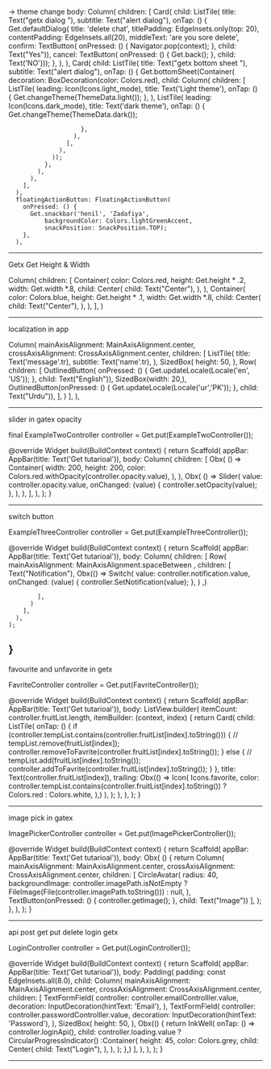 -> theme change
body: Column(
children: [
Card(
child: ListTile(
title: Text("getx dialog "),
subtitle: Text("alert dialog"),
onTap: () {
Get.defaultDialog(
title: 'delete chat',
titlePadding: EdgeInsets.only(top: 20),
contentPadding: EdgeInsets.all(20),
middleText: 'are you sore delete',
confirm: TextButton(
onPressed: () {
Navigator.pop(context);
},
child: Text("Yes")),
cancel: TextButton(
onPressed: () {
Get.back();
},
child: Text('NO')));
},
),
),
Card(
child: ListTile(
title: Text("getx bottom sheet "),
subtitle: Text("alert dialog"),
onTap: () {
Get.bottomSheet(Container(
decoration: BoxDecoration(color: Colors.red),
child: Column(
children: [
ListTile(
leading: Icon(Icons.light_mode),
title: Text('Light theme'),
onTap: () {
Get.changeTheme(ThemeData.light());
},
),
ListTile(
leading: Icon(Icons.dark_mode),
title: Text('dark theme'),
onTap: () {
Get.changeTheme(ThemeData.dark());

                        },
                      ),
                    ],
                  ),
                ));
              },
            ),
          ),
        ],
      ),
      floatingActionButton: FloatingActionButton(
        onPressed: () {
          Get.snackbar('henil', 'Zadafiya',
              backgroundColor: Colors.lightGreenAccent,
              snackPosition: SnackPosition.TOP);
        },
      ),
----------------------------------------------------------------------------------------------------
Getx Get Height & Width 


Column(
children: [
Container(
color: Colors.red,
height: Get.height * .2,
width: Get.width *.8,
child: Center(
child: Text("Center"),
),
),
Container(
color: Colors.blue,
height: Get.height * .1,
width: Get.width *.8,
child: Center(
child: Text("Center"),
),
),
],
)

-----------------------------------------------------------------------------------------------------
localization in app

Column(
mainAxisAlignment: MainAxisAlignment.center,
crossAxisAlignment: CrossAxisAlignment.center,
children: [
ListTile(
title: Text('message'.tr),
subtitle: Text('name'.tr),
),
SizedBox(
height: 50,
),
Row(
children: [
OutlinedButton(
onPressed: () {
Get.updateLocale(Locale('en', 'US'));
},
child: Text("English")),
SizedBox(width: 20,),
OutlinedButton(onPressed: () {
Get.updateLocale(Locale('ur','PK'));
}, child: Text("Urdu")),
],
)
],
),

-------------------------------------------------------------------------------------------------------
slider in gatex opacity

final ExampleTwoController controller = Get.put(ExampleTwoController());

@override
Widget build(BuildContext context) {
return Scaffold(
appBar: AppBar(title: Text('Get tutarioal')),
body: Column(
children: [
Obx(
() => Container(
width: 200,
height: 200,
color: Colors.red.withOpacity(controller.opacity.value),
),
),
Obx(
() => Slider(
value: controller.opacity.value,
onChanged: (value) {
controller.setOpacity(value);
},
),
),
],
),
);
}

-----------------------------------------------------------------------------------------------------------
switch button

ExampleThreeController controller = Get.put(ExampleThreeController());

@override
Widget build(BuildContext context) {
return Scaffold(
appBar: AppBar(title: Text('Get tutarioal')),
body: Column(
children: [
Row(
mainAxisAlignment: MainAxisAlignment.spaceBetween ,
children: [
Text("Notification"),
Obx(() => Switch(
value: controller.notification.value,
onChanged: (value) {
controller.SetNotification(value);
},
) ,)

            ],
          )
        ],
      ),
    );
}
------------------------------------------------------------------------------------------------------
favourite and unfavorite in getx

FavriteController controller = Get.put(FavriteController());

@override
Widget build(BuildContext context) {
return Scaffold(
appBar: AppBar(title: Text('Get tutarioal')),
body: ListView.builder(
itemCount: controller.fruitList.length,
itemBuilder: (context, index) {
return Card(
child: ListTile(
onTap: () {
if (controller.tempList.contains(controller.fruitList[index].toString())) {
// tempList.remove(fruitList[index]);
controller.removeToFavrite(controller.fruitList[index].toString());
} else {
// tempList.add(fruitList[index].toString());
controller.addToFavrite(controller.fruitList[index].toString());
}
},
title: Text(controller.fruitList[index]),
trailing: Obx(() => Icon(
Icons.favorite,
color: controller.tempList.contains(controller.fruitList[index].toString())
? Colors.red
: Colors.white,
),)
),
);
},
),
);
}

-------------------------------------------------------------------------------------------------------
image pick in gatex

ImagePickerController controller = Get.put(ImagePickerController());

@override
Widget build(BuildContext context) {
return Scaffold(
appBar: AppBar(title: Text('Get tutarioal')),
body: Obx(
() {
return Column(
mainAxisAlignment: MainAxisAlignment.center,
crossAxisAlignment: CrossAxisAlignment.center,
children: [
CircleAvatar(
radius: 40,
backgroundImage: controller.imagePath.isNotEmpty
? FileImage(File(controller.imagePath.toString()))
: null,
),
TextButton(onPressed: () {
controller.getImage();
}, child: Text("Image"))
],
);
},
),
);
}

--------------------------------------------------------------------------------------------------------
api post get put delete login getx


LoginController controller = Get.put(LoginController());

@override
Widget build(BuildContext context) {
return Scaffold(
appBar: AppBar(title: Text('Get tutarioal')),
body: Padding(
padding: const EdgeInsets.all(8.0),
child: Column(
mainAxisAlignment: MainAxisAlignment.center,
crossAxisAlignment: CrossAxisAlignment.center,
children: [
TextFormField(
controller: controller.emailControlller.value,
decoration: InputDecoration(hintText: 'Email'),
),
TextFormField(
controller: controller.passwordControlller.value,
decoration: InputDecoration(hintText: 'Password'),
),
SizedBox(
height: 50,
),
Obx(() {
return InkWell(
onTap: () => controller.loginApi(),
child: controller.loading.value ? CircularProgressIndicator() :Container(
height: 45,
color: Colors.grey,
child: Center(
child: Text("Login"),
),
),
);
},)
],
),
),
);
}

-----------------------------------------------------------------------------------------------------
